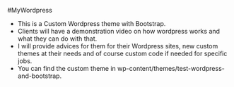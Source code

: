 #MyWordpress
<br>
- This is a Custom Wordpress theme with Bootstrap. <br>
- Clients will have a demonstration video on how wordpress works and what they can do with that.
- I will provide advices for them for their Wordpress sites, new custom themes at their needs and of course custom code if needed for specific jobs.
- You can find the custom theme in wp-content/themes/test-wordpress-and-bootstrap. 
